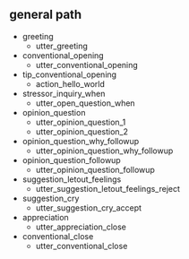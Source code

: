 ## general path
* greeting
  - utter_greeting
* conventional_opening
  - utter_conventional_opening
* tip_conventional_opening
  - action_hello_world
* stressor_inquiry_when
  - utter_open_question_when
* opinion_question
  - utter_opinion_question_1
  - utter_opinion_question_2
* opinion_question_why_followup
  - utter_opinion_question_why_followup
* opinion_question_followup
  - utter_opinion_question_followup
* suggestion_letout_feelings
  - utter_suggestion_letout_feelings_reject
* suggestion_cry
  - utter_suggestion_cry_accept
* appreciation
  - utter_appreciation_close
* conventional_close
  - utter_conventional_close